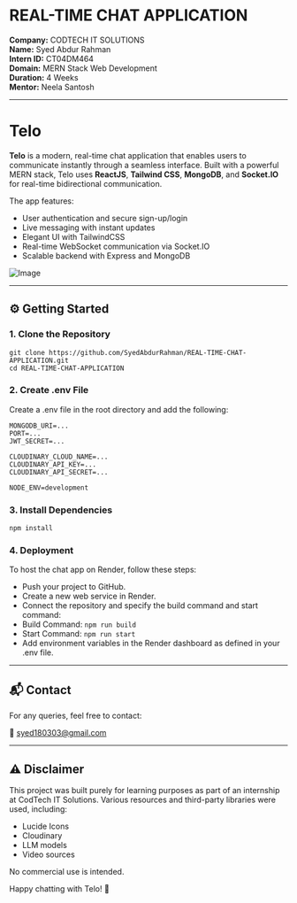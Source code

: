 # REAL-TIME CHAT APPLICATION

**Company:** CODTECH IT SOLUTIONS  
**Name:** Syed Abdur Rahman  
**Intern ID:** CT04DM464  
**Domain:** MERN Stack Web Development  
**Duration:** 4 Weeks  
**Mentor:** Neela Santosh  

---

#  Telo

**Telo** is a modern, real-time chat application that enables users to communicate instantly through a seamless interface. Built with a powerful MERN stack, Telo uses **ReactJS**, **Tailwind CSS**, **MongoDB**, and **Socket.IO** for real-time bidirectional communication.

The app features:
- User authentication and secure sign-up/login
- Live messaging with instant updates
- Elegant UI with TailwindCSS
- Real-time WebSocket communication via Socket.IO
- Scalable backend with Express and MongoDB

![Image](https://github.com/user-attachments/assets/f681bbee-c116-4b64-a625-9a40e1f837ac)

---

## ⚙️ Getting Started

### 1. Clone the Repository

```
git clone https://github.com/SyedAbdurRahman/REAL-TIME-CHAT-APPLICATION.git
cd REAL-TIME-CHAT-APPLICATION
```
### 2. Create .env File
Create a .env file in the root directory and add the following:
```
MONGODB_URI=...
PORT=...
JWT_SECRET=...

CLOUDINARY_CLOUD_NAME=...
CLOUDINARY_API_KEY=...
CLOUDINARY_API_SECRET=...

NODE_ENV=development
```

### 3. Install Dependencies
```
npm install
```

### 4. Deployment
To host the chat app on Render, follow these steps:
- Push your project to GitHub.
- Create a new web service in Render.
- Connect the repository and specify the build command and start command:
- Build Command:        ```npm run build```
- Start Command:         ```npm run start```
- Add environment variables in the Render dashboard as defined in your .env file.

---

## 📬 Contact
For any queries, feel free to contact:

📧 syed180303@gmail.com

---

## ⚠️ Disclaimer
This project was built purely for learning purposes as part of an internship at CodTech IT Solutions.
Various resources and third-party libraries were used, including:
- Lucide Icons
- Cloudinary
- LLM models
- Video sources

No commercial use is intended.



Happy chatting with Telo! 🚀
